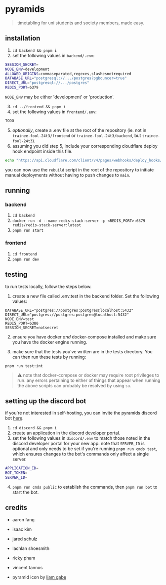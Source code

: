 # pyramids

> timetabling for uni students and society members, made easy.

## installation

1. `cd backend && pnpm i`
2. set the following values in `backend/.env`:

```bash
SESSION_SECRET=
NODE_ENV=development
ALLOWED_ORIGINS=commaseparated,regexes,slashesnotrequired
DATABASE_URL="postgresql://.../postgres?pgbouncer=true"
DIRECT_URL="postgresql://.../postgres"
REDIS_PORT=6379
```

`NODE_ENV` may be either 'development' or 'production'.

3. `cd ../frontend && pnpm i`
4. set the following values in `frontend/.env`:

```bash
TODO
```

5. _optionally_, create a .env file at the root of the repository (ie. not in `trainee-fool-24t3/frontend` or `trainee-fool-24t3/backend`, but `trainee-fool-24t3`).
6. assuming you did step 5, include your corresponding cloudflare deploy hook endpoint inside this file.

```bash
echo "https://api.cloudflare.com/client/v4/pages/webhooks/deploy_hooks/ENDPOINT_GOES_HERE" > .env
```

you can now use the `rebuild` script in the root of the repository to initiate manual deployments without having to push changes to `main`.

## running

### backend

1. `cd backend`
2. `docker run -d --name redis-stack-server -p <REDIS_PORT>:6379 redis/redis-stack-server:latest`
3. `pnpm run start`

### frontend

1. `cd frontend`
2. `pnpm run dev`

## testing

to run tests locally, follow the steps below.

1. create a new file called .env.test in the backend folder. Set the following values:

```
DATABASE_URL="postgres://postgres:postgres@localhost:5432"
DIRECT_URL="postgres://postgres:postgres@localhost:5432"
NODE_ENV=test
REDIS_PORT=6380
SESSION_SECRET=notsecret
```

2. ensure you have docker _and_ docker-compose installed and make sure you have the docker engine running.

3. make sure that the tests you've written are in the tests directory. You can then run these tests by running:

```
pnpm run test:int
```

> ⚠️ note that docker-compose or docker may require root privileges to run. any errors pertaining to either of things that appear when running the above scripts can probably be resolved by using `su`.

## setting up the discord bot

if you're not interested in self-hosting, you can invite the pyramids discord bot [here](https://discord.com/oauth2/authorize?client_id=1301423026633445447&permissions=17600776112128&integration_type=0&scope=applications.commands+bot).

1. `cd discord && pnpm i`
2. create an application in the [discord developer portal](https://discord.com/developers/applications).
3. set the following values in `discord/.env` to match those noted in the discord developer portal for your new app. note that `SERVER_ID` is optional and only needs to be set if you're running `pnpm run cmds test`, which ensures changes to the bot's commands only affect a single server.

```bash
APPLICATION_ID=
BOT_TOKEN=
SERVER_ID=
```

4. `pnpm run cmds public` to establish the commands, then `pnpm run bot` to start the bot.

## credits

- aaron fang
- isaac kim
- jared schulz
- lachlan shoesmith
- ricky pham
- vincent tannos

- pyramid icon by [liam gabe](https://thenounproject.com/icon/pyramid-7276619/)
